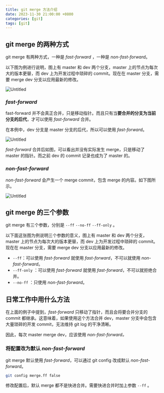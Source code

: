 ```yaml
---
title: git merge 方法介绍
date: 2023-11-30 21:00:00 +0800
categories: [git]
tags: [git]
---
```


## git merge 的两种方式

git merge 有两种方式，一种是 *fast-forward* ，一种是 *non-fast-forward*。

以下图为例进行说明，图上有 master 和 dev 两个分支，master 上的节点为每次大的版本更替，而 dev 上为开发过程中琐碎的 commit。现在在 master 分支，需要 merge dev 分支以应用最新的修改。

![Untitled](https://prod-files-secure.s3.us-west-2.amazonaws.com/2ed1b44a-7d50-4377-ac9c-db49db66cffb/cbe35df7-641a-4a78-9047-b8217e30b813/Untitled.png)

### *fast-forward*

fast-forward 并不会真正合并，只是移动指针。而且只有当**要合并的分支为当前分支的后代**，才可以使用 *fast-forward* 合并。

在本例中，dev 分支是 master 分支的后代，所以可以使用 *fast-forward*。

![Untitled](https://prod-files-secure.s3.us-west-2.amazonaws.com/2ed1b44a-7d50-4377-ac9c-db49db66cffb/1b79fb91-e5b2-4044-939f-20ae7746f1a5/Untitled.png)

*fast-forward* 合并后如图，可以看出并没有实际发生 merge，只是移动了 master 的指针。而之前 dev 的 commit 记录也成为了 master 的。

### *non-fast-forward*

*non-fast-forward* 会产生一个 merge commit，包含 merge 的内容。如下图所示。

![Untitled](https://prod-files-secure.s3.us-west-2.amazonaws.com/2ed1b44a-7d50-4377-ac9c-db49db66cffb/d5074850-1227-4877-8a89-974e7bae6f65/Untitled.png)

## git merge 的三个参数

git merge 有三个参数，分别是 `--ff` `--no-ff` `--ff-only`  。

以下面这张图为例说明三个参数的意义，图上有 master 和 dev 两个分支，master 上的节点为每次大的版本更替，而 dev 上为开发过程中琐碎的 commit。现在在 master 分支，需要 merge dev 分支以应用最新的修改。

- `--ff`：可以使用 *fast-forward* 就使用 *fast-forward*，不可以就使用 *non-fast-forward*。
- `--ff-only` ：可以使用 *fast-forward* 就使用 *fast-forward*，不可以就拒绝合并。
- `--no-ff` ：只使用 *non-fast-forward*。

## 日常工作中用什么方法

在上面的例子中提到，*fast-forward* 只移动了指针，而且会将要合并分支的 commit 都继承。这意味着，如果使用这个方法合并 dev，master 分支中会包含大量琐碎的开发 commit，无法维持 git log 的干净清晰。

因此，每次 master merge dev，应该使用 *non-fast-forward。*

### 将配置改为默认 *non-fast-forward*

git merge 默认使用 *fast-forward*，可以通过 git config 改成默认 *non-fast-forward*。

```bash
git config merge.ff false
```

修改配置后，默认 merge 都不是快进合并。需要快进合并时加上参数 `--ff` 。